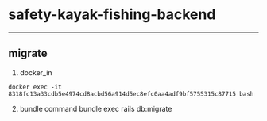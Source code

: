 # safety-kayak-fishing-backend


----
## migrate
1. docker_in
```
docker exec -it 8318fc13a33cdb5e4974cd8acbd56a914d5ec8efc0aa4adf9bf5755315c87715 bash
```
2. bundle command
bundle exec rails db:migrate